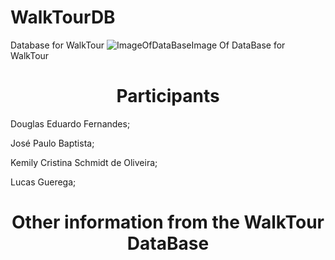 # WalkTourDB
Database for WalkTour
    ![ImageOfDataBase](https://github.com/LucasGuerega/WalkTourDB/blob/main/Image_DataBase.jpg)Image Of DataBase for WalkTour
<h1 align="center">
    <a>
        Participants
    </a>
</h1>
<p align="Left">
    Douglas Eduardo Fernandes;
</p>
<p align="Left">
    José Paulo Baptista;
</p>
<p align="Left">
    Kemily Cristina Schmidt de Oliveira;
</p>
<p align="Left">
    Lucas Guerega;
</p>
<h1 align="center">
    <a>
        Other information from the WalkTour DataBase
    </a>
</h1>
<p align="Left">
    
</p>
